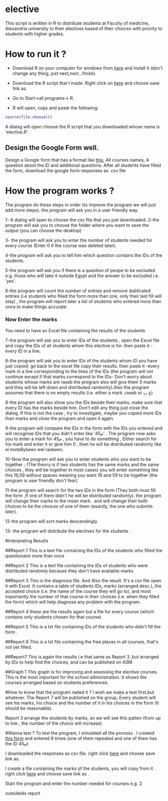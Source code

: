 # elective
This script is written in R to distribute students at Faculty of medicine, Alexandria university to their electives based of their choices with priority to students with higher grades.

# How to run it ?

* Download R on your computer for windows from [here](https://cran.r-project.org/bin/windows/base/R-3.3.1-win.exe) and install it (don't change any thing; just next,next...finish).

* Download the R script that I made. Right click on [here](https://raw.githubusercontent.com/ahmedelmahy/elective/master/elective.R) and choose save link as.

* Go to Start->all programs-> R.

* R will open, copy and paste the following:
```R
source(file.choose())
```
A dialog will open choose the R script that you downloaded whose name is 'elective.R' .


## Design the Google Form well.
Design a Google form that has a format like [this](https://docs.google.com/forms/d/e/1FAIpQLSdZWX7qiIEo-gFScxqoMNtq2hnE7jsE7dwIwrjn-adwGxhiuw/viewform), All courses names, A question about the ID and additional questions. After all students have filled the form, download the google form responses as .csv file

# How the program works ?
The program do these steps in order (to improve the program we will just add more steps). the program will ask you in a user friendly way.

1- A dialog will open to choose the csv file that you just downloaded.
2-the program will ask you to choose the folder where you want to save the output (you can choose the desktop)

3- the program will ask you to enter the number of students needed for every course (Enter 0 if the course was deleted later).

4-the program will ask you to tell him which question contains the IDs of the students.

5-the program will ask you if there is a question of peope to be excluded e.g. those who will take it outside Egypt and the answer to be excluded i.e. 'yes'.

6-the program will count the number of entries and remove dublicated entries (i.e students who filled the form more than one, only their last fill will stay) , the program will report later a list of students who entered more than once to make things accurate.

### Now Enter the marks
You need to have an Excel file containing the results of the students

7-the program will ask you to enter IDs of the students , open the Excel file and copy the IDs of all students whom this elective is for.  then paste it -every ID in a line.

8-the program will ask you to enter IDs of the students whom ID you have just copied, go back to the excel file copy their results. then paste it -every mark in a line corresponding to the lines of the IDs (the program will not continue except if that marks correspond to the IDs- Don't worry about students whose marks are  raseb the program also will give them 0 marks and they will be left down and distributed randomly).Also the program assumes that there is no empty results (i.e. either a mark ,raseb or غ ب)

8-the program will also show you the IDs beside their marks, make sure that every ID has the marks beside him. Don't edit any thing just close the dialog. If this is not the case , try to investigate, maybe you copied more IDs than marks and close the program and open it again.

9-the program will compare the IDs in the form with the IDs you entered and will recognise IDs that you didn't enter like 'م45'
. The program now asks you to enter a mark for م45 , you have to do something , Either search for his mark and enter it or give him 0 , then he will be distributed randomly like el mota8ybeen wel rasbeen.

10-Now the program will ask you to enter students who you want to be together ;
(The theory is if two students has the same marks and the same choices , they will be together in most cases)
you will enter something like this    19,59    without spaces meaning you want 19 and 59 to be together (the program is user friendly don't fear).


11-the program will search for the two IDs in the form (They both must fill the form ,If one of them didn't he will be distributed randomly). the program will change their marks to the mean mark . and will change their both choices to be the choices of one of them (exactly, the one who submits later).

12-the program will sort marks descendingly.

13- the program will distribute the electives for the students .

#Interpreting Results

##Report 1
This is a text file containing the IDs of the students who filled the questionaire more than once


##Report 2
This is a text file containing the IDs of students who were distributed randomly because they don't have available marks

##Report 3
This is the diagnosis file. And Also the result. It's a csv file open it with Excel. It contains a table of students IDs, marks (arranged desc.), the accepted choice (i.e. the name of the course they will go to), and most importantly the number of that  course in their choices (i.e. when they filled the form) which will help diagnose any problem with the program.

##Report 4
these are the results again but a file for every course (which contains only students chosen for that course)

##Report 5 
This is a txt file containing IDs of the students who didn't fill the form .

##Report 6 
This is a txt file containing the free places in all courses, that's not yet filled.

##Report7
This is again the results i.e that same as Report 3 ,but arranged by IDs to help find the choices, and can be published on ASM

##Graph 1
This graph is for improving and assessing the elective courses.  This is the most important for the school administration. It shows the courses arranged based on students preferences. 


#How to know that the program nailed it ?
I wish we make a test first,but whatever. The Report 7 will be published on the group, Every student will see his marks, his choice and the number of it in his choices in the form (It should be reasonable).

Report 3 arrange the students by marks, so we will see this patten (from up to low , the number of the choice will increase)

#Wanna test ?
To test the program, I simulated all the process . I created [this form](https://docs.google.com/forms/d/e/1FAIpQLSdZWX7qiIEo-gFScxqoMNtq2hnE7jsE7dwIwrjn-adwGxhiuw/viewform)   and entered 9 times (one of them repeated and one of them has the ID م45)

I downloaded the responses as csv file. right click [here](https://raw.githubusercontent.com/ahmedelmahy/elective/master/Elective%20simulation.csv) and choose save link as.

I create a file containing the marks of the students, you will copy from it . right click [here](https://github.com/ahmedelmahy/elective/blob/master/results.xlsx?raw=true) and choose save link as .

Start the program and enter the number needed for courses e.g. 2 


outsideids report
